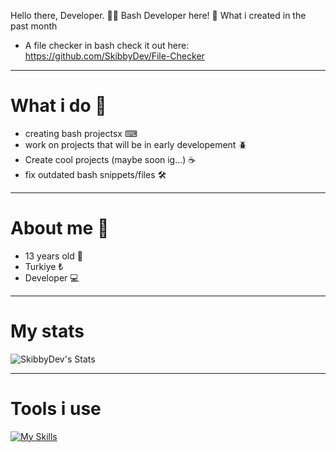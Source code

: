 Hello there, Developer. 🧑‍💻
Bash Developer here! 👀
What i created in the past month

- A file checker in bash check it out here: https://github.com/SkibbyDev/File-Checker

---------------------------------------------------------------------------------
# What i do 🤷
- creating bash projectsx ⌨
- work on projects that will be in early developement 🪲
- Create cool projects (maybe soon ig...) ☕
- fix outdated bash snippets/files 🛠
--------------------------------------------------------------------------------
# About me 🙋
- 13 years old 👤
- Turkiye ₺
- Developer 💻
--------------------------------------------------------------------------------
# My stats
![SkibbyDev's Stats](https://github-readme-stats.vercel.app/api?username=SkibbyDev&theme=vue-dark&show_icons=true&hide_border=true&count_private=true)

--------------------------------------------------------------------------------
# Tools i use
[![My Skills](https://skillicons.dev/icons?i=bash,github,replit,discord,vscode)](https://skillicons.dev)

